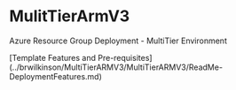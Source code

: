 
# MulitTierArmV3
Azure Resource Group Deployment - MultiTier Environment

[Template Features and Pre-requisites] (../brwilkinson/MultiTierARMV3/MultiTierARMV3/ReadMe-DeploymentFeatures.md)
